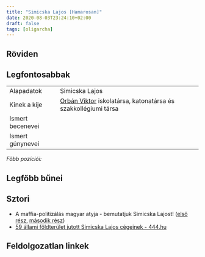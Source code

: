 ```yaml
---
title: "Simicska Lajos [Hamarosan]"
date: 2020-08-03T23:24:10+02:00
draft: false
tags: [oligarcha]
---
```


## Röviden



## Legfontosabbak

|                           |                                                                                   |
| :---                      | :----                                                                             |
| Alapadatok                | Simicska Lajos                                                                    |
| Kinek a kije              | [Orbán Viktor](../orban-viktor) iskolatársa, katonatársa és szakkollégiumi társa  |
| Ismert becenevei          |                                                                                   |
| Ismert gúnynevei          |                                                                                   |

*Főbb pozíciói:*


## Legfőbb bűnei



## Sztori

- A maffia-politizálás magyar atyja - bemutatjuk Simicska Lajost! ([első rész](https://www.youtube.com/watch?v=KgNnhzs47LU), [második rész](https://www.youtube.com/watch?v=SSPfQyvBQQg))
- [59 állami földterület jutott Simicska Lajos cégeinek - 444.hu](https://444.hu/2013/10/10/59-allami-foldterulet-jutott-simicska-lajos-cegeinek/)

## Feldolgozatlan linkek
